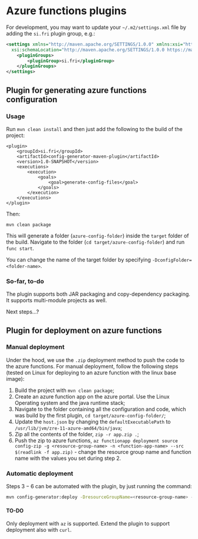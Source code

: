 # Azure functions plugins
For development, you may want to update your `~/.m2/settings.xml` file by adding the `si.fri` plugin group, e.g.:
```xml
<settings xmlns="http://maven.apache.org/SETTINGS/1.0.0" xmlns:xsi="http://www.w3.org/2001/XMLSchema-instance"
  xsi:schemaLocation="http://maven.apache.org/SETTINGS/1.0.0 https://maven.apache.org/xsd/settings-1.0.0.xsd">
	<pluginGroups>
		<pluginGroup>si.fri</pluginGroup>
	</pluginGroups>
</settings>
```

## Plugin for generating azure functions configuration

### Usage
Run `mvn clean install` and then just add the following to the build of the project:
```xlm
<plugin>
    <groupId>si.fri</groupId>
    <artifactId>config-generator-maven-plugin</artifactId>
    <version>1.0-SNAPSHOT</version>
    <executions>
        <execution>
            <goals>
                <goal>generate-config-files</goal>
            </goals>
        </execution>
    </executions>
</plugin>
```
Then:
```maven
mvn clean package
```
This will generate a folder (`azure-config-folder`) inside the `target` folder of the build. Navigate to the folder (`cd target/azure-config-folder`) and run `func start`.

You can change the name of the target folder by specifying `-DconfigFolder=<folder-name>`.

### So-far, to-do
The plugin supports both JAR packaging and copy-dependency packaging. It supports multi-module projects as well.

Next steps...?

## Plugin for deployment on azure functions

### Manual deployment
Under the hood, we use the `.zip` deployment method to push the code to the azure functions. For manual deployment, follow the following steps (tested on Linux for deploying to an azure function with the linux base image):
1. Build the project with `mvn clean package`;
2. Create an azure function app on the azure portal. Use the Linux Operating system and the java runtime stack;
3. Navigate to the folder containing all the configuration and code, which was build by the first plugin, `cd target/azure-config-folder/`;
4. Update the `host.json` by changing the `defaultExecutablePath` to `/usr/lib/jvm/zre-11-azure-amd64/bin/java`;
5. Zip all the contents of the folder, `zip -r app.zip .`;
6. Push the zip to azure functions, `az functionapp deployment source config-zip -g <resource-group-name> -n <function-app-name> --src $(readlink -f app.zip)` - change the resource group name and function name with the values you set during step 2.

### Automatic deployment
Steps $3-6$ can be automated with the plugin, by just running the command:
```bash
mvn config-generator:deploy -DresourceGroupName=<resource-group-name> -DfunctionAppName=<function-app-name>
```

#### TO-DO
Only deployment with `az` is supported. Extend the plugin to support deployment also with `curl`.